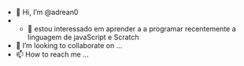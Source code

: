 - 👋 Hi, I’m @adrean0
- - 🌱 estou interessado em aprender a 
a programar recentemente a linguagem de javaScript e Scratch
- 💞️ I’m looking to collaborate on ...
- 📫 How to reach me ...

<!---
adrean00/adrean00 is a ✨ special ✨ repository because its `README.md` (this file) appears on your GitHub profile.
You can click the Preview link to take a look at your changes.
--->
